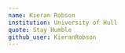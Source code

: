 ```yaml
---
name: Kieran Robson
institution: University of Hull
quote: Stay Humble
github_user: KieranRobson
---
```

